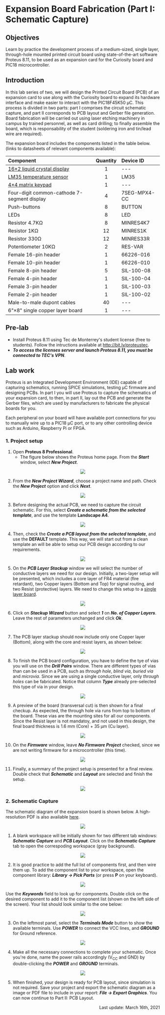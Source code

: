 # Expansion Board Fabrication (Part I: Schematic Capture)

## Objectives
Learn by practice the development process of a medium-sized, single layer, through-hole mounted printed circuit board using state-of-the-art software Proteus 8.11, to be used as an expansion card for the Curiosity board and PIC18 microcontroller. 

## Introduction 
In this lab series of two, we will design the Printed Circuit Board (PCB) of an expansion card to use along with the Curiosity board to expand its hardware interface and make easier to interact with the PIC18F45K50 &mu;C. This process is divided in two parts: part I comprises the circuit schematic capture, and part II corresponds to PCB layout and Gerber file generation. Board fabrication will be carried out using laser etching machinery in campus by trained personnel, as well as card drilling; to finally assemble the board, which is responsability of the student (soldering iron and tin/lead wire are required).

The expansion board includes the components listed in the table below. (links to datasheets of relevant components available):

<div align="center">

Component | Quantity | Device ID
:---   | :---: | :---
<a href="https://www.sparkfun.com/datasheets/LCD/HD44780.pdf" target="_blank">16×2 liquid crystal display</a> | 1 | ---
<a href="https://www.ti.com/lit/ds/symlink/lm35.pdf" target="_blank">LM35 temperature sensor</a>  | 1 | LM35
<a href="https://circuitdigest.com/microcontroller-projects/4x4-keypad-interfacing-with-pic16f877a" target="_blank">4×4 matrix keypad</a>    | 1 | ---
Four-digit common-cathode 7-segment display          | 4 | 7SEG-MPX4-CC
Push-buttons                | 8 | BUTTON
LEDs                        | 8 | LED
Resistor 4.7KΩ | 8  | MINRES4K7
Resistor 1KΩ   | 12 | MINRES1K
Resistor 330Ω  | 12 | MINRES33R
Potentiometer 10KΩ | 2 | RES-VAR
Female 16-pin header | 1 | 66226-016
Female 10-pin header | 1 | 66226-010
Female 8-pin header | 5 | SIL-100-08
Female 4-pin header | 1 | SIL-100-04
Female 3-pin header | 1 | SIL-100-03
Female 2-pin header | 1 | SIL-100-02
Male-to-male dupont cables | 40 | ---
6"×8" single copper layer board | 1 | ---

</div>

## Pre-lab 
* Install Proteus 8.11 using Tec de Monterrey's student license (free to students). Follow the intructions available at <a href="http://bit.ly/proteustec">http://bit.ly/proteustec</a>. 
* _**To access the licenses server and launch Proteus 8.11, you must be connected to TEC's VPN**_. 

## Lab work
Proteus is an Integrated Development Environment (IDE) capable of capturing schematics, running SPICE simulations, testing &mu;C firmware and designing PCBs. In part I you will use Proteus to capture the schematics of your expansion card, to then, in part II, lay out the PCB and generate the Gerber files, which are used by manufacturers to fabricate the physical boards for you.

Each peripheral on your board will have available port connections for you to manually wire up to a PIC18 &mu;C port, or to any other controlling device such as Arduino, Raspberry Pi or FPGA. 

### **1. Project setup**
1. Open __Proteus 8 Professional__. 
   * The figure below shows the Proteus home page. From the __*Start*__ window, select __*New Project*__. 
<p align="center">
  <img src="img/home_page.PNG">

2. From the __*New Project Wizard*__, choose a project name and path. Check the __*New Project*__ option and click __*Next*__. 
</p>
<p align="center">
  <img src="img/Start.PNG">
</p>

3. Before designing the actual PCB, we need to capture the circuit schematic. For this, select __*Create a schematic from the selected template*__, and use the template __Landscape A4__.
<p align="center">
  <img src="img/schematic_design.PNG">
</p>

4. Then, check the __*Create a PCB layout from the selected template*__, and use the __DEFAULT__ template. This way, we will start out from a clean template an will be able to setup our PCB design according to our requirements. 
<p align="center">
  <img src="img/PCB_layout.PNG">
</p>

5. On the __*PCB Layer Stackup*__ window we will select the number of conductive layers we need for our design. Initially, a two-layer setup will be presented, which includes a core layer of FR4 material (fire retardant), two Copper layers (Bottom and Top) for signal routing, and two Resist (protective) layers. We need to change this setup to a <u>single layer board</u>.
<p align="center">
  <img src="img/stackup_2l.PNG">
</p>

6. Click on __*Stackup Wizard*__ button and select __*1*__ on __*No. of Copper Layers*__. Leave the rest of parameters unchanged and click __*Ok*__.
<p align="center">
  <img src="img/stackup_wizard.PNG">
</p>

7. The PCB layer stackup should now include only one Copper layer (Bottom), along with the core and resist layers, as shown below:
<p align="center">
  <img src="img/stackup.PNG">
</p>

8. To finish the PCB board configuration, you have to define the tye of vias you will use on the _**Drill Pairs**_ window. There are different types of vias than can be used in a PCB, such as *through hole*, *blind via*, *buried via* and *microvia*. Since we are using a single conductive layer, only *through holes* can be fabricated. Notice that column __*Type*__ already pre-selected this type of via in your design. 
<p align="center">
  <img src="img/drill_pairs.PNG">
</p>

9. A preview of the board (transversal cut) is then shown for a final checkup. As expected, the through hole via runs from top to bottom of the board. These vias are the mounting sites for all our components. Since the Resist layer is not mandatoy, and not used in this design, the final board thickness is 1.6 mm (Core) + 35 &mu;m (Cu layer).
<p align="center">
  <img src="img/board_preview.PNG">
</p>

10. On the _**Firmware**_ window, leave __*No Firmware Project*__ checked, since we are not writing firmware for a microcontroller (this time).
<p align="center">
  <img src="img/firmware.PNG">
</p>

11. Finally, a summary of the project setup is presented for a final review. Double check that __*Schematic*__ and __*Layout*__ are selected and finish the setup. 
<p align="center">
  <img src="img/summary.PNG">
</p>

### **2. Schematic Capture**

The schematic diagram of the expansion board is shown below. A high-resolution PDF is also available [here](EXBOARD-PIC18.PDF). 
<p align="center">
  <img src="img/schematic_diagram.png">
</p>

1. A blank workspace will be initially shown for two different tab windows: __*Schematic Capture*__ and __*PCB Layout*__. Click on the __*Schematic Capture*__ tab to open the correspoding workspace (gray background).
<p align="center">
  <img src="img/sch_cap_01.PNG">
</p>

2. It is good practice to add the full list of components first, and then wire them up. To add the component list to your workspace, open the component library: __*Library → Pick Parts*__ (or press **P** on your keyboard).
<p align="center">
  <img src="img/sch_cap_02.PNG">
</p>

Use the __*Keywords*__ field to look up for components. Double click on the desired component to add it to the component list (shown on the left side of the screen). Your list should look similar to the one below:
<p align="center">
  <img src="img/sch_cap_03.PNG">
</p>

3. On the leftmost panel, select the __*Terminals Mode*__ button to show the available terminals. Use __*POWER*__ to connect the VCC lines, and __*GROUND*__ for Ground reference.
<p align="center">
  <img src="img/sch_cap_04.PNG">
</p>

4. Make all the necessary connections to complete your schematic. Once you're done, name the power rails accordingly (V<sub>CC</sub> and GND) by double-clicking the __*POWER*__ and __*GROUND*__ terminals. 
<p align="center">
  <img src="img/sch_cap_05.PNG">
</p>

5. When finished, your design is ready for PCB layout, since simulation is not required. Save your project and export the schematic diagram as a image or PDF file to include in your report: __*File → Export Graphics*__. You can now continue to Part II: PCB Layout.

<p align="right">Last update: March 16th, 2021</p>